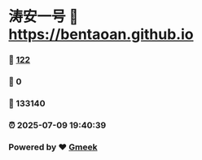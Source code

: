 # 涛安一号 :link: https://bentaoan.github.io 
### :page_facing_up: [122](https://bentaoan.github.io/tag.html) 
### :speech_balloon: 0 
### :hibiscus: 133140 
### :alarm_clock: 2025-07-09 19:40:39 
### Powered by :heart: [Gmeek](https://github.com/Meekdai/Gmeek)
